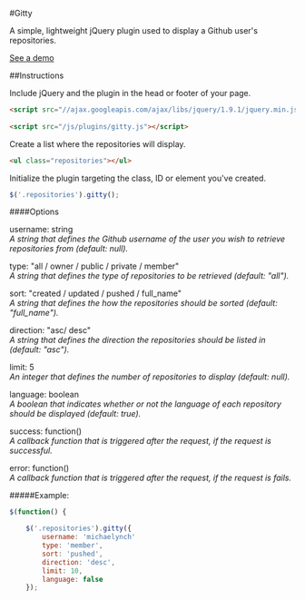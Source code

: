 #Gitty

A simple, lightweight jQuery plugin used to display a Github user's repositories.

<a href="http://michael-lynch.github.io/gitty/" target="_blank">See a demo</a>

##Instructions

Include jQuery and the plugin in the head or footer of your page.

```html
<script src="//ajax.googleapis.com/ajax/libs/jquery/1.9.1/jquery.min.js"></script>
    
<script src="/js/plugins/gitty.js"></script>
```
    
Create a list where the repositories will display.

```html
<ul class="repositories"></ul>
```
    
Initialize the plugin targeting the class, ID or element you've created. 

```js
$('.repositories').gitty();
```
	
####Options

username: string
<br /><em>A string that defines the Github username of the user you wish to retrieve repositories from (default: null).</em>

type: "all / owner / public / private / member"
<br /><em>A string that defines the type of repositories to be retrieved (default: "all").</em>

sort: "created / updated / pushed / full_name"
<br /><em>A string that defines the how the repositories should be sorted (default: "full_name").</em>

direction: "asc/ desc"
<br /><em>A string that defines the direction the repositories should be listed in (default: "asc").</em>

limit: 5
<br /><em>An integer that defines the number of repositories to display (default: null).</em>

language: boolean
<br /><em>A boolean that indicates whether or not the language of each repository should be displayed (default: true).</em>

success: function()
<br /><em>A callback function that is triggered after the request, if the request is successful.</em>

error: function()
<br /><em>A callback function that is triggered after the request, if the request is fails.</em>

#####Example:

```js
$(function() {

	$('.repositories').gitty({
		username: 'michaelynch'
		type: 'member',
		sort: 'pushed',
		direction: 'desc',
		limit: 10,
		language: false
	});
	
```